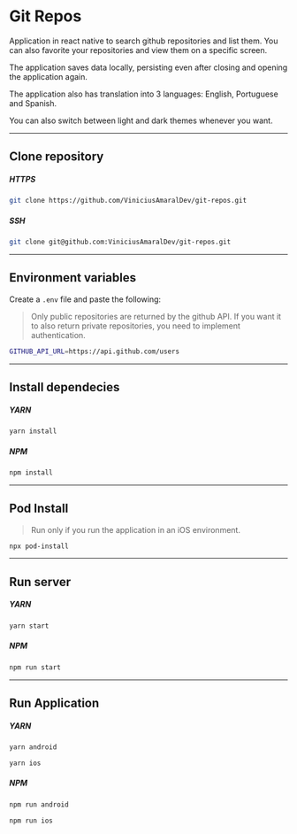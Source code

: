 # Git Repos

Application in react native to search github repositories and list them. You can also favorite your repositories and view them on a specific screen.

The application saves data locally, persisting even after closing and opening the application again.

The application also has translation into 3 languages: English, Portuguese and Spanish.

You can also switch between light and dark themes whenever you want.

---

## Clone repository

##### HTTPS

```Bash
git clone https://github.com/ViniciusAmaralDev/git-repos.git
```

##### SSH

```Bash
git clone git@github.com:ViniciusAmaralDev/git-repos.git
```

---

## Environment variables

Create a `.env` file and paste the following:

> Only public repositories are returned by the github API. If you want it to also return private repositories, you need to implement authentication.

```Bash
GITHUB_API_URL=https://api.github.com/users
```

---

## Install dependecies

##### YARN

```Bash
yarn install
```

##### NPM

```Bash
npm install
```

---

## Pod Install
> Run only if you run the application in an iOS environment.

```Bash
npx pod-install
```

---

## Run server

##### YARN

```Bash
yarn start
```

##### NPM

```Bash
npm run start
```

---

## Run Application

##### YARN

```Bash
yarn android
```

```Bash
yarn ios
```

##### NPM

```Bash
npm run android
```

```Bash
npm run ios
```
